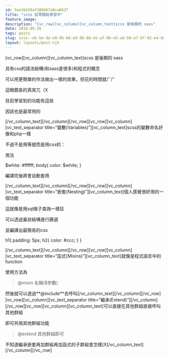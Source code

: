 ```yaml
---
id: 5ee26439af38b667a8ca6627
title: "scss 從零開始學習中"
feature_image:
description: "[vc_row][vc_column][vc_column_text]scss 是後期的 sass"
date: 2016-05-26
tags: posts
slug: scss--e5-be-9e-e9-9b-b6-e9-96-8b-e5-a7-8b-e5-ad-b8-e7-bf-92-e4-b8-ad
layout: layouts/post.njk
---
```


\[vc\_row\]\[vc\_column\]\[vc\_column\_text\]scss 是後期的 sass

具有css的語法結構(和sass差很多)和程式的概念

可以用更簡單的作法做出一樣的效果，但花的時間就ㄏㄏ

<!-- ![yooo](undefined) -->

這眼鏡長的真突兀（X

目前學習到的功能有這些

因該也是最常用的

\[/vc\_column\_text\]\[/vc\_column\]\[/vc\_row\]\[vc\_row\]\[vc\_column\]\[vc\_text\_separator title=”變數(Variables)”\]\[vc\_column\_text\]scss的變數命名好像和php一樣

不過不是用等號而是用css的：

用法

$white: #ffffff; body{ color: $white; }

編譯完後將會自動套用

\[/vc\_column\_text\]\[/vc\_column\]\[/vc\_row\]\[vc\_row\]\[vc\_column\]\[vc\_text\_separator title=”嵌套(Nesting)”\]\[vc\_column\_text\]個人感覺很好用的一個功能

這就像是用sql做子查詢一樣狂

可以透過巢狀結構進行篩選

並編譯出最簡易的css

h1{ padding: 5px; h2{ color: #ccc; } }

\[/vc\_column\_text\]\[/vc\_column\]\[/vc\_row\]\[vc\_row\]\[vc\_column\]\[vc\_text\_separator title=”函式(Mixins)”\]\[vc\_column\_text\]就像是程式語言中的function

使用方法為

> @mixin 名稱($參數)

然後就可以透過\*\*@include\*\*去呼叫\[/vc\_column\_text\]\[/vc\_column\]\[/vc\_row\]\[vc\_row\]\[vc\_column\]\[vc\_text\_separator title=”繼承(Extend)”\]\[/vc\_column\]\[/vc\_row\]\[vc\_row\]\[vc\_column\]\[vc\_column\_text\]可以直接在其他群組直接呼叫其他群組

即可共用其他群組功能

> @extend 其他群組即可

不知道繼承嵌套再加群組再加函式的子群組會怎樣(X\[/vc\_column\_text\]\[/vc\_column\]\[/vc\_row\]
